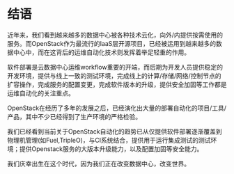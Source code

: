 # 结语

近年来，我们看到越来越多的数据中心被各种技术云化，向外/内提供按需使用的服务。而OpenStack作为最流行的IaaS层开源项目，已经被运用到越来越多的数据中心中，而在这背后的运维自动化技术则发挥着举足轻重的作用。

软件部署是云数据中心运维workflow重要的开端，而后期为开发人员提供稳定的开发环境，提供与线上一致的测试环境，完成线上的计算/存储/网络/控制节点的扩容操作，完成服务的配置变更，完成软件版本的升级，提供安全加固等工作都是运维自动化的关注重点。

OpenStack在经历了多年的发展之后，已经演化出大量的部署自动化的项目/工具/产品，其中不少已经得到了生产环境的严格检验。

我们已经看到当前关于OpenStack自动化的趋势已从仅提供软件部署逐渐覆盖到物理机管理(如Fuel,TripleO)，与CI系统结合，提供用于运行集成测试的测试环境；提供Openstack服务的大版本升级能力，以及配置加固等安全能力。

我们庆幸出生在这个时代，因为我们正在改变数据中心，改变世界。
